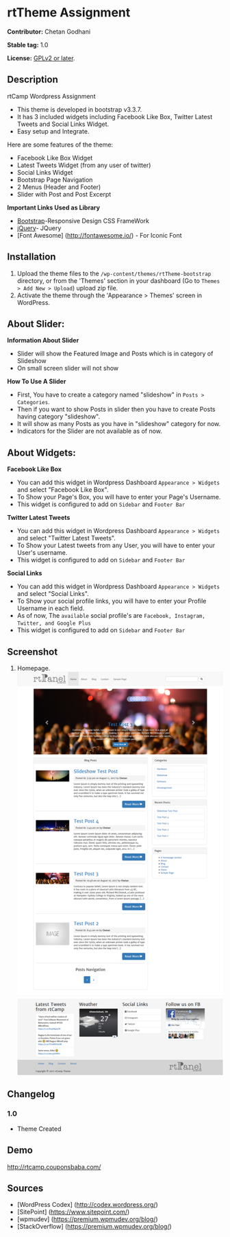 rtTheme Assignment
==================

**Contributor:** Chetan Godhani

**Stable tag:** 1.0 

**License:** [GPLv2 or later](http://www.gnu.org/licenses/gpl-2.0.html).

## Description ##
rtCamp Wordpress Assignment
* This theme is developed in bootstrap v3.3.7.
* It has 3 included widgets including Facebook Like Box, Twitter Latest Tweets and Social Links Widget.
* Easy  setup and Integrate.

Here are some features of the theme:

* Facebook Like Box Widget
* Latest Tweets Widget (from any user of twitter)
* Social Links Widget
* Bootstrap Page Navigation
* 2 Menus (Header and Footer)
* Slider with Post and Post Excerpt

**Important Links Used as Library**
* [Bootstrap](http://getbootstrap.com/)-Responsive Design CSS FrameWork
* [jQuery](https://jquery.com//)- JQuery
* [Font Awesome] (http://fontawesome.io/) - For Iconic Font

## Installation

1. Upload the theme files to the `/wp-content/themes/rtTheme-bootstrap` directory, or from the 'Themes' section in your dashboard (Go to `Themes > Add New > Upload`) upload zip file.
2. Activate the theme through the 'Appearance > Themes' screen in WordPress.

## About Slider:

**Information About Slider**
* Slider will show the Featured Image and Posts which is in category of Slideshow
* On small screen slider will not show

**How To Use A Slider**

* First, You have to create a category named "slideshow" in `Posts > Categories`.
* Then if you want to show Posts in slider then you have to create Posts having category "slideshow".
* It will show as many Posts as you have in "slideshow" category for now.
* Indicators for the Slider are not available as of now.

## About Widgets:

**Facebook Like Box**
* You can add this widget in Wordpress Dashboard `Appearance > Widgets` and select "Facebook Like Box".
* To Show your Page's Box, you will have to enter your Page's Username.
* This widget is configured to add on `Sidebar` and `Footer Bar`

**Twitter Latest Tweets**
* You can add this widget in Wordpress Dashboard `Appearance > Widgets` and select "Twitter Latest Tweets".
* To Show your Latest tweets from any User, you will have to enter your User's username.
* This widget is configured to add on `Sidebar` and `Footer Bar`

**Social Links**
* You can add this widget in Wordpress Dashboard `Appearance > Widgets` and select "Social Links".
* To Show your social profile links, you will have to enter your Profile Username in each field.
* As of now, The `available` social profile's are `Facebook, Instagram, Twitter, and Google Plus`
* This widget is configured to add on `Sidebar` and `Footer Bar`

## Screenshot

1. Homepage.
![Post Editor Meta Box](https://github.com/chetan8300/rtTheme-bootstrap/blob/master/screenshot/theme-screenshot.png)

## Changelog

### 1.0
- Theme Created

## Demo

http://rtcamp.couponsbaba.com/

## Sources

- [WordPress Codex] (http://codex.wordpress.org/)
- [SitePoint] (https://www.sitepoint.com/)
- [wpmudev] (https://premium.wpmudev.org/blog/)
- [StackOverflow] (https://premium.wpmudev.org/blog/)